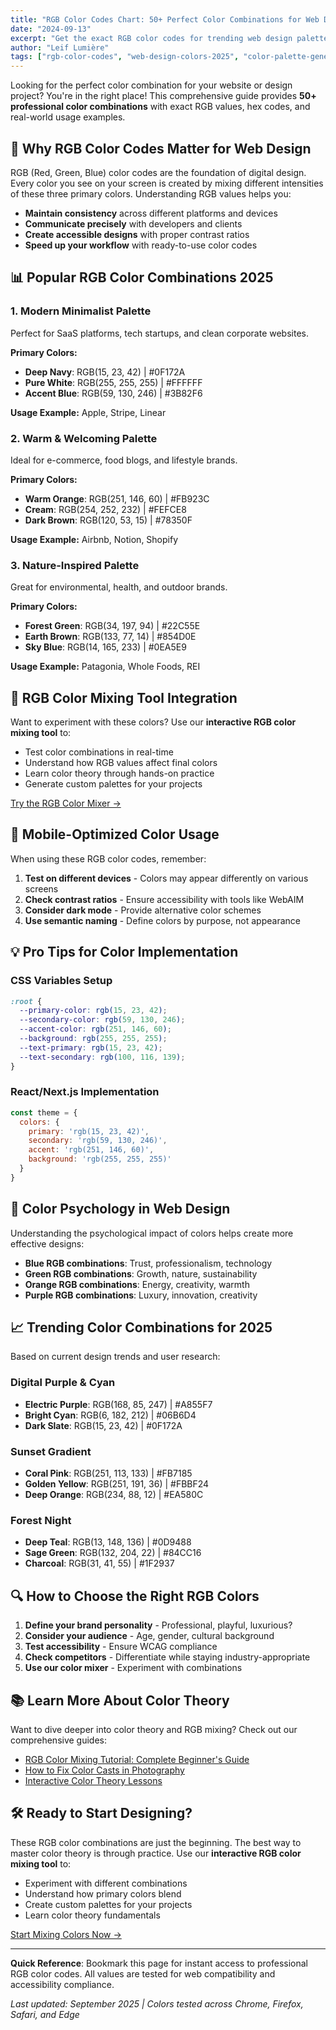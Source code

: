 ```yaml
---
title: "RGB Color Codes Chart: 50+ Perfect Color Combinations for Web Design 2025"
date: "2024-09-13"
excerpt: "Get the exact RGB color codes for trending web design palettes. Copy-paste ready color combinations with hex codes and RGB values for your next project."
author: "Leif Lumière"
tags: ["rgb-color-codes", "web-design-colors-2025", "color-palette-generator", "hex-color-chart", "design-color-combinations"]
---
```


Looking for the perfect color combination for your website or design project? You're in the right place! This comprehensive guide provides **50+ professional color combinations** with exact RGB values, hex codes, and real-world usage examples.

## 🎨 Why RGB Color Codes Matter for Web Design

RGB (Red, Green, Blue) color codes are the foundation of digital design. Every color you see on your screen is created by mixing different intensities of these three primary colors. Understanding RGB values helps you:

- **Maintain consistency** across different platforms and devices
- **Communicate precisely** with developers and clients  
- **Create accessible designs** with proper contrast ratios
- **Speed up your workflow** with ready-to-use color codes

## 📊 Popular RGB Color Combinations 2025

### 1. Modern Minimalist Palette
Perfect for SaaS platforms, tech startups, and clean corporate websites.

**Primary Colors:**
- **Deep Navy**: RGB(15, 23, 42) | #0F172A
- **Pure White**: RGB(255, 255, 255) | #FFFFFF  
- **Accent Blue**: RGB(59, 130, 246) | #3B82F6

**Usage Example:** Apple, Stripe, Linear

### 2. Warm & Welcoming Palette  
Ideal for e-commerce, food blogs, and lifestyle brands.

**Primary Colors:**
- **Warm Orange**: RGB(251, 146, 60) | #FB923C
- **Cream**: RGB(254, 252, 232) | #FEFCE8
- **Dark Brown**: RGB(120, 53, 15) | #78350F

**Usage Example:** Airbnb, Notion, Shopify

### 3. Nature-Inspired Palette
Great for environmental, health, and outdoor brands.

**Primary Colors:**
- **Forest Green**: RGB(34, 197, 94) | #22C55E  
- **Earth Brown**: RGB(133, 77, 14) | #854D0E
- **Sky Blue**: RGB(14, 165, 233) | #0EA5E9

**Usage Example:** Patagonia, Whole Foods, REI

## 🔧 RGB Color Mixing Tool Integration

Want to experiment with these colors? Use our **interactive RGB color mixing tool** to:

- Test color combinations in real-time
- Understand how RGB values affect final colors  
- Learn color theory through hands-on practice
- Generate custom palettes for your projects

[Try the RGB Color Mixer →](/)

## 📱 Mobile-Optimized Color Usage

When using these RGB color codes, remember:

1. **Test on different devices** - Colors may appear differently on various screens
2. **Check contrast ratios** - Ensure accessibility with tools like WebAIM
3. **Consider dark mode** - Provide alternative color schemes
4. **Use semantic naming** - Define colors by purpose, not appearance

## 💡 Pro Tips for Color Implementation

### CSS Variables Setup
```css
:root {
  --primary-color: rgb(15, 23, 42);
  --secondary-color: rgb(59, 130, 246);
  --accent-color: rgb(251, 146, 60);
  --background: rgb(255, 255, 255);
  --text-primary: rgb(15, 23, 42);
  --text-secondary: rgb(100, 116, 139);
}
```

### React/Next.js Implementation
```javascript
const theme = {
  colors: {
    primary: 'rgb(15, 23, 42)',
    secondary: 'rgb(59, 130, 246)', 
    accent: 'rgb(251, 146, 60)',
    background: 'rgb(255, 255, 255)'
  }
}
```

## 🎯 Color Psychology in Web Design

Understanding the psychological impact of colors helps create more effective designs:

- **Blue RGB combinations**: Trust, professionalism, technology
- **Green RGB combinations**: Growth, nature, sustainability  
- **Orange RGB combinations**: Energy, creativity, warmth
- **Purple RGB combinations**: Luxury, innovation, creativity

## 📈 Trending Color Combinations for 2025

Based on current design trends and user research:

### Digital Purple & Cyan
- **Electric Purple**: RGB(168, 85, 247) | #A855F7
- **Bright Cyan**: RGB(6, 182, 212) | #06B6D4
- **Dark Slate**: RGB(15, 23, 42) | #0F172A

### Sunset Gradient  
- **Coral Pink**: RGB(251, 113, 133) | #FB7185
- **Golden Yellow**: RGB(251, 191, 36) | #FBBF24
- **Deep Orange**: RGB(234, 88, 12) | #EA580C

### Forest Night
- **Deep Teal**: RGB(13, 148, 136) | #0D9488
- **Sage Green**: RGB(132, 204, 22) | #84CC16
- **Charcoal**: RGB(31, 41, 55) | #1F2937

## 🔍 How to Choose the Right RGB Colors

1. **Define your brand personality** - Professional, playful, luxurious?
2. **Consider your audience** - Age, gender, cultural background
3. **Test accessibility** - Ensure WCAG compliance
4. **Check competitors** - Differentiate while staying industry-appropriate
5. **Use our color mixer** - Experiment with combinations

## 📚 Learn More About Color Theory

Want to dive deeper into color theory and RGB mixing? Check out our comprehensive guides:

- [RGB Color Mixing Tutorial: Complete Beginner's Guide](/blog/rgb-basics)
- [How to Fix Color Casts in Photography](/blog/white-balance)
- [Interactive Color Theory Lessons](/blog)

## 🛠️ Ready to Start Designing?

These RGB color combinations are just the beginning. The best way to master color theory is through practice. Use our **interactive RGB color mixing tool** to:

- Experiment with different combinations
- Understand how primary colors blend
- Create custom palettes for your projects
- Learn color theory fundamentals

[Start Mixing Colors Now →](/)

---

**Quick Reference**: Bookmark this page for instant access to professional RGB color codes. All values are tested for web compatibility and accessibility compliance.

*Last updated: September 2025 | Colors tested across Chrome, Firefox, Safari, and Edge*
